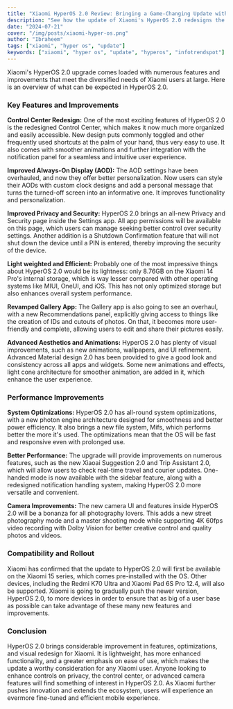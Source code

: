 ```yaml
---
title: "Xiaomi HyperOS 2.0 Review: Bringing a Game-Changing Update with Revolutionary Features"
description: "See how the update of Xiaomi's HyperOS 2.0 redesigns the user experience with boosted animation, high-advanced control over privacy, and radical performance optimizations."
date: "2024-07-21"
cover: "/img/posts/xiaomi-hyper-os.png"
author: "Ibraheem"
tags: ["xiaomi", "hyper os", "update"]
keywords: ["xiaomi", "hyper os", "update", "hyperos", "infotrendspot"]
---
```


Xiaomi's HyperOS 2.0 upgrade comes loaded with numerous features and improvements that meet the diversified needs of Xiaomi users at large. Here is an overview of what can be expected in HyperOS 2.0.

### Key Features and Improvements

**Control Center Redesign:**
One of the most exciting features of HyperOS 2.0 is the redesigned Control Center, which makes it now much more organized and easily accessible. New design puts commonly toggled and other frequently used shortcuts at the palm of your hand, thus very easy to use. It also comes with smoother animations and further integration with the notification panel for a seamless and intuitive user experience​​.

**Improved Always-On Display (AOD):**
The AOD settings have been overhauled, and now they offer better personalization. Now users can style their AODs with custom clock designs and add a personal message that turns the turned-off screen into an informative one. It improves functionality and personalization​.

**Improved Privacy and Security:**
HyperOS 2.0 brings an all-new Privacy and Security page inside the Settings app. All app permissions will be available on this page, which users can manage seeking better control over security settings. Another addition is a Shutdown Confirmation feature that will not shut down the device until a PIN is entered, thereby improving the security of the device​​. 

**Light weighted and Efficient:**
Probably one of the most impressive things about HyperOS 2.0 would be its lightness: only 8.76GB on the Xiaomi 14 Pro's internal storage, which is way lesser compared with other operating systems like MIUI, OneUI, and iOS. This has not only optimized storage but also enhances overall system performance​. 

**Revamped Gallery App:**
The Gallery app is also going to see an overhaul, with a new Recommendations panel, explicitly giving access to things like the creation of IDs and cutouts of photos. On that, it becomes more user-friendly and complete, allowing users to edit and share their pictures easily.

**Advanced Aesthetics and Animations:**
HyperOS 2.0 has plenty of visual improvements, such as new animations, wallpapers, and UI refinement. Advanced Material design 2.0 has been provided to give a good look and consistency across all apps and widgets. Some new animations and effects, light cone architecture for smoother animation, are added in it, which enhance the user experience​​.

### Performance Improvements

**System Optimizations:**
HyperOS 2.0 has all-round system optimizations, with a new photon engine architecture designed for smoothness and better power efficiency. It also brings a new file system, Mifs, which performs better the more it's used. The optimizations mean that the OS will be fast and responsive even with prolonged use​​.

**Better Performance:**
The upgrade will provide improvements on numerous features, such as the new Xiaoai Suggestion 2.0 and Trip Assistant 2.0, which will allow users to check real-time travel and courier updates. One-handed mode is now available with the sidebar feature, along with a redesigned notification handling system, making HyperOS 2.0 more versatile and convenient.

**Camera Improvements:**
The new camera UI and features inside HyperOS 2.0 will be a bonanza for all photography lovers. This adds a new street photography mode and a master shooting mode while supporting 4K 60fps video recording with Dolby Vision for better creative control and quality photos and videos.

### Compatibility and Rollout

Xiaomi has confirmed that the update to HyperOS 2.0 will first be available on the Xiaomi 15 series, which comes pre-installed with the OS. Other devices, including the Redmi K70 Ultra and Xiaomi Pad 6S Pro 12.4, will also be supported. Xiaomi is going to gradually push the newer version, HyperOS 2.0, to more devices in order to ensure that as big of a user base as possible can take advantage of these many new features and improvements​.

### Conclusion

HyperOS 2.0 brings considerable improvement in features, optimizations, and visual redesign for Xiaomi. It is lightweight, has more enhanced functionality, and a greater emphasis on ease of use, which makes the update a worthy consideration for any Xiaomi user. Anyone looking to enhance controls on privacy, the control center, or advanced camera features will find something of interest in HyperOS 2.0. As Xiaomi further pushes innovation and extends the ecosystem, users will experience an evermore fine-tuned and efficient mobile experience.